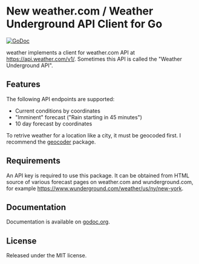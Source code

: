 # New weather.com / Weather Underground API Client for Go

[![GoDoc](https://godoc.org/github.com/go-weather/weather?status.svg)](https://godoc.org/github.com/go-weather/weather)

weather implements a client for weather.com API
at https://api.weather.com/v1/. Sometimes this API is called
the "Weather Underground API".

## Features

The following API endpoints are supported:

- Current conditions by coordinates
- "Imminent" forecast ("Rain starting in 45 minutes")
- 10 day forecast by coordinates

To retrive weather for a location like a city, it must be geocoded first.
I recommend the [geocoder](https://github.com/jasonwinn/geocoder) package.

## Requirements

An API key is required to use this package.
It can be obtained from HTML source of various forecast pages on
weather.com and wunderground.com, for example
https://www.wunderground.com/weather/us/ny/new-york.

## Documentation

Documentation is available on [godoc.org](https://godoc.org/github.com/go-weather/weather).

## License

Released under the MIT license.
